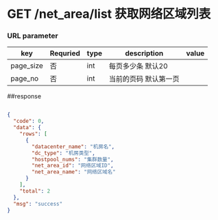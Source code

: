 # GET /net_area/list   获取网络区域列表


### URL parameter
| key | Requried | type | description | value |
|-----|----------|------|-------------|------
| page_size   | 否| int| 每页多少条 默认20|
| page_no   | 否| int| 当前的页码 默认第一页|

##response

```json

{
  "code": 0, 
  "data": {
    "rows": [
      {
        "datacenter_name": "机房名",
        "dc_type": "机房类型",
        "hostpool_nums": "集群数量", 
        "net_area_id": "网络区域ID", 
        "net_area_name": "网络区域名"
      }
    ], 
    "total": 2
  }, 
  "msg": "success"
}
```
